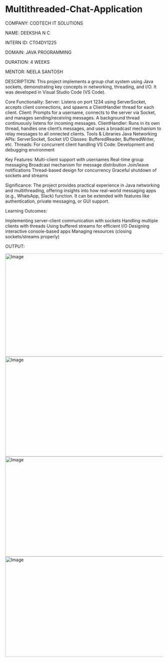 # Multithreaded-Chat-Application

COMPANY: CODTECH IT SOLUTIONS

NAME: DEEKSHA N C

INTERN ID: CT04DY1225

DOMAIN: JAVA PROGRAMMING

DURATION: 4 WEEKS

MENTOR: NEELA SANTOSH

DESCRIPTION:
This project implements a group chat system using Java sockets, demonstrating key concepts in networking, threading, and I/O. It was developed in Visual Studio Code (VS Code).

Core Functionality:
Server: Listens on port 1234 using ServerSocket, accepts client connections, and spawns a ClientHandler thread for each client.
Client: Prompts for a username, connects to the server via Socket, and manages sending/receiving messages. A background thread continuously listens for incoming messages.
ClientHandler: Runs in its own thread, handles one client’s messages, and uses a broadcast mechanism to relay messages to all onnected clients.
Tools & Libraries
Java Networking APIs: ServerSocket, Socket
I/O Classes: BufferedReader, BufferedWriter, etc.
Threads: For concurrent client handling
VS Code: Development and debugging environment

Key Features:
Multi-client support with usernames
Real-time group messaging
Broadcast mechanism for message distribution
Join/leave notifications
Thread-based design for concurrency
Graceful shutdown of sockets and streams

Significance:
The project provides practical experience in Java networking and multithreading, offering insights into how real-world messaging apps (e.g., WhatsApp, Slack) function. It can be extended with features like authentication, private messaging, or GUI support.

Learning Outcomes:

Implementing server-client communication with sockets
Handling multiple clients with threads
Using buffered streams for efficient I/O
Designing interactive console-based apps
Managing resources (closing sockets/streams properly)

OUTPUT:

<img width="1587" height="329" alt="Image" src="https://github.com/user-attachments/assets/1b5a85de-4ec1-4fb8-a86b-89c973260c4f" />

<img width="1584" height="319" alt="Image" src="https://github.com/user-attachments/assets/6ac48a86-f441-458d-8988-592744a8be82" />

<img width="1593" height="319" alt="Image" src="https://github.com/user-attachments/assets/516a39cc-a648-43bb-9a5b-14a0ab8210b7" />

<img width="1589" height="320" alt="Image" src="https://github.com/user-attachments/assets/c7798a6a-3bd8-4daf-b59b-b1b271c12242" />
